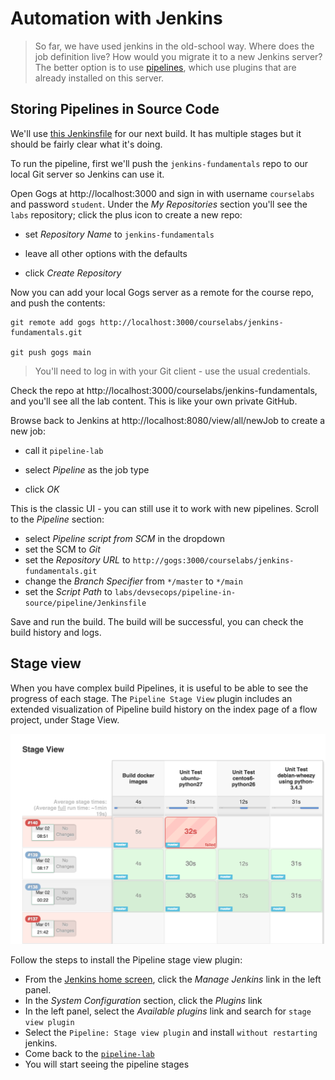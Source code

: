 # Automation with Jenkins

> So far, we have used jenkins in the old-school way. Where does the job definition live? How would you migrate it to a new Jenkins server? The better option is to use [pipelines](https://www.jenkins.io/doc/book/pipeline/), which use plugins that are already installed on this server.

## Storing Pipelines in Source Code

We'll use [this Jenkinsfile](./pipeline/Jenkinsfile) for our next build. It has multiple stages but it should be fairly clear what it's doing. 

To run the pipeline, first we'll push the `jenkins-fundamentals` repo to our local Git server so Jenkins can use it.

Open Gogs at http://localhost:3000 and sign in with username `courselabs` and password `student`. Under the _My Repositories_ section you'll see the `labs` repository; click the plus icon to create a new repo:

- set _Repository Name_ to `jenkins-fundamentals`

- leave all other options with the defaults

- click _Create Repository_

Now you can add your local Gogs server as a remote for the course repo, and push the contents:

```
git remote add gogs http://localhost:3000/courselabs/jenkins-fundamentals.git

git push gogs main
```

> You'll need to log in with your Git client - use the usual credentials.

Check the repo at http://localhost:3000/courselabs/jenkins-fundamentals, and you'll see all the lab content. This is like your own private GitHub.

Browse back to Jenkins at http://localhost:8080/view/all/newJob to create a new job:

- call it `pipeline-lab`

- select _Pipeline_ as the job type

- click _OK_

This is the classic UI - you can still use it to work with new pipelines. Scroll to the _Pipeline_ section:

- select _Pipeline script from SCM_ in the dropdown
- set the SCM to _Git_
- set the _Repository URL_ to `http://gogs:3000/courselabs/jenkins-fundamentals.git`
- change the _Branch Specifier_ from `*/master` to `*/main`
- set the _Script Path_ to `labs/devsecops/pipeline-in-source/pipeline/Jenkinsfile`

Save and run the build. The build will be successful, you can check the build history and logs.

## Stage view

When you have complex build Pipelines, it is useful to be able to see the progress of each stage. The `Pipeline Stage View` plugin includes an extended visualization of Pipeline build history on the index page of a flow project, under Stage View.

![](/imgs/who-broke-it.png)

Follow the steps to install the Pipeline stage view plugin:
- From the [Jenkins home screen](http://localhost:8080), click the _Manage Jenkins_ link in the left panel.
- In the _System Configuration_ section, click the _Plugins_ link
- In the left panel, select the _Available plugins_ link and search for `stage view plugin`
- Select the `Pipeline: Stage view plugin` and install `without restarting` jenkins.
- Come back to the [`pipeline-lab`](http://localhost:8080/job/pipeline-lab/)
- You will start seeing the pipeline stages
